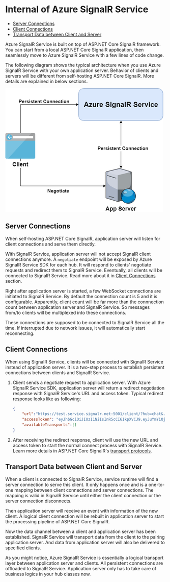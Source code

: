 # Internal of Azure SignalR Service

- [Server Connections](#server-connections)
- [Client Connections](#client-connections)
- [Transport Data between Client and Server](#transport)

Azure SignalR Service is built on top of ASP.NET Core SignalR framework.
You can start from a local ASP.NET Core SignalR application, then seamlessly move to Azure SignalR Service with a few lines of code change.

The following diagram shows the typical architecture when you use Azure SignalR Service with your own application server.
Behavior of clients and servers will be different from self-hosting ASP.NET Core SignalR.
More details are explained in below sections.

![Architecture](./images/arch.png)

## Server Connections

When self-hosting ASP.NET Core SignalR, application server will listen for client connections and serve them directly.

With SignalR Service, application server will not accept SignalR client connections anymore.
A `negotiate` endpoint will be exposed by Azure SignalR Service SDK for each hub.
It will respond to clients' negotiate requests and redirect them to SignalR Service.
Eventually, all clients will be connected to SignalR Service.
Read more about it in [Client Connections](#client-connections) section.

Right after application server is started, a few WebSocket connections are initiated to SignalR Service.
By default the connection count is 5 and it is configurable.
Apparently, client count will be far more than the connnection count between application server and SignalR Service.
So messages from/to clients will be multiplexed into these connections.

These connections are supposed to be connected to SignalR Service all the time.
If interrupted due to network issues, it will automatically start reconnecting.

## Client Connections

When using SignalR Service, clients will be connected with SignalR Service instead of application server.
It is a two-step process to establish persistent connections between clients and SignalR Service.

1. Client sends a negotiate request to application server.
With Azure SignalR Service SDK, application server will return a redirect negotiation response with SignalR Service's URL and access token.
Typical redirect response looks like as following:

    ```json
    {
        "url":"https://test.service.signalr.net:5001/client/?hub=chat&...",
        "accessToken": "eyJhbGciOiJIUzI1NiIsInR5cCI6IkpXVCJ9.eyJuYmYiOjE1MzY2NTYzMjYsImV4cCI6MTUzNjY1OTkyNiwiaWF0IjoxNTM2NjU2MzI2LCJhdWQiOiJodHRwczovL3Rlc3Quc2VydmljZS5zaWduYWxyLm5ldDo1MDAxL2NsaWVudC8_aHViPWNoYXQiLCJuYW1laWQiOiJ1c2VyLWlkIn0.k24D5kk7KeA_JKmxaEU0gGtF4JhOlyQ2VDmITHrzPtA" ,
        "availableTransports":[]
    }
    ```

1. After receiving the redirect response, client will use the new URL and access token to start the normal connect process with SignalR Service.
Learn more details in ASP.NET Core SignalR's [transport protocols](https://github.com/aspnet/SignalR/blob/release/2.2/specs/TransportProtocols.md).


<a name="transport"></a>
## Transport Data between Client and Server

When a client is connected to SignalR Service, service runtime will find a server connection to serve this client.
It only happens once and is a one-to-one mapping between client connections and server connections.
The mapping is valid in SignalR Service until either the client connection or the server connection disconnects.

Then application server will receive an event with information of the new client.
A logical client connection will be rebuilt in application server to start the processing pipeline of ASP.NET Core SignalR.

Now the data channel between a client and application server has been established.
SignalR Service will transport data from the client to the pairing application server.
And data from application server will also be delivered to specified clients.

As you might notice, Azure SignalR Service is essentially a logical transport layer between application server and clients.
All persistent connections are offloaded to SignalR Service.
Application server only has to take care of business logics in your hub classes now.

